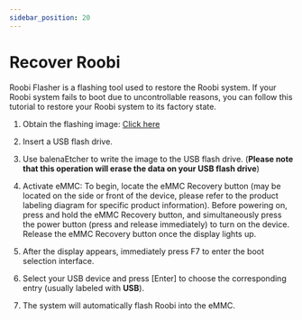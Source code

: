 ```yaml
---
sidebar_position: 20
---
```


# Recover Roobi

Roobi Flasher is a flashing tool used to restore the Roobi system. If your Roobi system fails to boot due to uncontrollable reasons, you can follow this tutorial to restore your Roobi system to its factory state.

1. Obtain the flashing image: [Click here](https://github.com/palmshell/RoobiOS/releases/download/ps006_flasher_v1.1.0/ps006_flasher.img.xz)

2. Insert a USB flash drive.

3. Use balenaEtcher to write the image to the USB flash drive. (**Please note that this operation will erase the data on your USB flash drive**)

4. Activate eMMC: To begin, locate the eMMC Recovery button (may be located on the side or front of the device, please refer to the product labeling diagram for specific product information). Before powering on, press and hold the eMMC Recovery button, and simultaneously press the power button (press and release immediately) to turn on the device. Release the eMMC Recovery button once the display lights up.

5. After the display appears, immediately press F7 to enter the boot selection interface.

6. Select your USB device and press [Enter] to choose the corresponding entry (usually labeled with **USB**).

7. The system will automatically flash Roobi into the eMMC.
